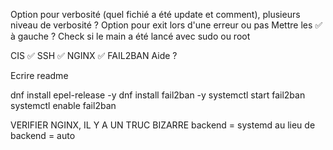 Option pour verbosité (quel fichié a été update et comment), plusieurs niveau de verbosité ?
Option pour exit lors d'une erreur ou pas
Mettre les ✅ à gauche ?
Check si le main a été lancé avec sudo ou root


CIS ✅
SSH ✅
NGINX ✅
FAIL2BAN
Aide ?

Ecrire readme


dnf install epel-release -y
dnf install fail2ban -y
systemctl start fail2ban
systemctl enable fail2ban


VERIFIER NGINX, IL Y A UN TRUC BIZARRE
backend = systemd au lieu de backend = auto